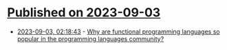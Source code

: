# [Published on 2023-09-03](index.md)

* [2023-09-03, 02:18:43](https://lobste.rs/s/yo66hh/why_are_functional_programming) - [Why are functional programming languages so popular in the programming languages community?](https://statmodeling.stat.columbia.edu/2018/10/11/functional-programming-languages-popular-programming-languages-community/)
